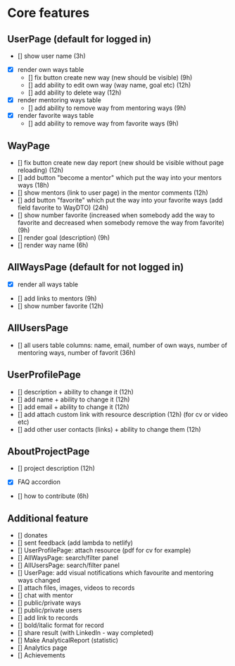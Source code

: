 # Core features

## UserPage (default for logged in)

- [] show user name (3h)
- [x] render own ways table
    - [] fix button create new way (new should be visible) (9h)
    - [] add ability to edit own way (way name, goal etc) (12h)
    - [] add ability to delete way (12h)
- [x] render mentoring ways table
    - [] add ability to remove way from mentoring ways (9h)
- [x] render favorite ways table
    - [] add ability to remove way from favorite ways (9h)

## WayPage

- [] fix button create new day report (new should be visible without page reloading) (12h)
- [] add button "become a mentor" which put the way into your mentors ways (18h)
- [] show mentors (link to user page) in the mentor comments (12h)
- [] add button "favorite" which put the way into your favorite ways (add field favorite to WayDTO) (24h)
- [] show number favorite (increased when somebody add the way to favorite and decreased when somebody remove the way from favorite) (9h)
- [] render goal (description) (9h)
- [] render way name (6h)

## AllWaysPage (default for not logged in)

- [x] render all ways table
- [] add links to mentors (9h)
- [] show number favorite (12h)

## AllUsersPage

- [] all users table columns: name, email, number of own ways, number of mentoring ways, number of favorit (36h) 

## UserProfilePage

- [] description + ability to change it (12h)
- [] add name + ability to change it (12h)
- [] add email + ability to change it (12h)
- [] add attach custom link with resource description (12h) (for cv or video etc)
- [] add other user contacts (links) + ability to change them (12h)

## AboutProjectPage

- [] project description (12h)
- [x] FAQ accordion
- [] how to contribute (6h)

## Additional feature

- [] donates
- [] sent feedback (add lambda to netlify)
- [] UserProfilePage: attach resource (pdf for cv for example)
- [] AllWaysPage: search/filter panel
- [] AllUsersPage: search/filter panel
- [] UserPage: add visual notifications which favourite and mentoring ways changed
- [] attach files, images, videos to records
- [] chat with mentor
- [] public/private ways
- [] public/private users
- [] add link to records
- [] bold/italic format for record
- [] share result (with LinkedIn - way completed)
- [] Make AnalyticalReport (statistic)
- [] Analytics page
- [] Achievements
